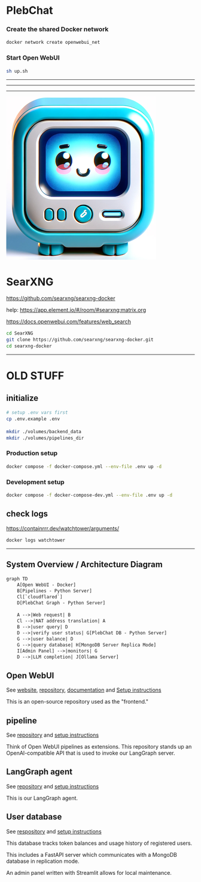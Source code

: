 # PlebChat

### Create the shared Docker network

```sh
docker network create openwebui_net

```


### Start Open WebUI
```sh
sh up.sh

```


---

---


---


![PlebChat avatar](./static/plebchat.png)


# SearXNG

https://github.com/searxng/searxng-docker

help: https://app.element.io/#/room/#searxng:matrix.org

https://docs.openwebui.com/features/web_search


```sh
cd SearXNG
git clone https://github.com/searxng/searxng-docker.git
cd searxng-docker

```


---

# OLD STUFF

## initialize

```sh
# setup .env vars first
cp .env.example .env

mkdir ./volumes/backend_data
mkdir ./volumes/pipelines_dir
```


### Production setup
```sh
docker compose -f docker-compose.yml --env-file .env up -d
```



### Development setup
```sh
docker compose -f docker-compose-dev.yml --env-file .env up -d
```


## check logs

https://containrrr.dev/watchtower/arguments/

```sh
docker logs watchtower
```

---

## System Overview / Architecture Diagram

```mermaid
graph TD
    A[Open WebUI - Docker]
    B[Pipelines - Python Server]
    Cl[`cloudflared`]
    D[PlebChat Graph - Python Server]

    A -->|Web request| B
    Cl -->|NAT address translation| A
    B -->|user query| D
    D -->|verify user status| G[PlebChat DB - Python Server]
    G -->|user balance| D
    G -->|query database| H[MongoDB Server Replica Mode]
    I[Admin Panel] -->|monitors| G
    D -->|LLM completion| J[Ollama Server]
```

## Open WebUI

See [website](https://openwebui.com), [repository](https://github.com/open-webui/open-webui), [documentation](https://docs.openwebui.com) and [Setup instructions](./setup_oi.md)

This is an open-source repository used as the "frontend."

## pipeline

See [repository](https://github.com/PlebeiusGaragicus/PlebChatPipe) and [setup instructions](./setup_pipeline.md)

Think of Open WebUI pipelines as extensions.  This repository stands up an OpenAI-compatible API that is used to invoke our LangGraph server.

## LangGraph agent

See [repository](https://github.com/PlebeiusGaragicus/PlebChatGraph) and [setup instructions](./setup_langgraph.md)

This is our LangGraph agent.

## User database

See [respository](https://github.com/PlebeiusGaragicus/PlebChatDB) and [setup instructions](./setup_db)

This database tracks token balances and usage history of registered users.

This includes a FastAPI server which communicates with a MongoDB database in replication mode.

An admin panel written with Streamlit allows for local maintenance.
